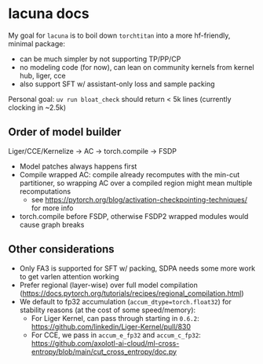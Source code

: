 # lacuna docs

My goal for `lacuna` is to boil down `torchtitan` into a more hf-friendly, minimal package:
- can be much simpler by not supporting TP/PP/CP
- no modeling code (for now), can lean on community kernels from kernel hub, liger, cce
- also support SFT w/ assistant-only loss and sample packing

Personal goal: `uv run bloat_check` should return < 5k lines (currently clocking in ~2.5k)

## Order of model builder
Liger/CCE/Kernelize -> AC -> torch.compile -> FSDP
- Model patches always happens first
- Compile wrapped AC: compile already recomputes with the min-cut partitioner, so wrapping AC over a compiled region might mean multiple recomputations
    - see https://pytorch.org/blog/activation-checkpointing-techniques/ for more info
- torch.compile before FSDP, otherwise FSDP2 wrapped modules would cause graph breaks

## Other considerations
- Only FA3 is supported for SFT w/ packing, SDPA needs some more work to get varlen attention working
- Prefer regional (layer-wise) over full model compilation (https://docs.pytorch.org/tutorials/recipes/regional_compilation.html)
- We default to fp32 accumulation (`accum_dtype=torch.float32`) for stability reasons (at the cost of some speed/memory):
    - For Liger Kernel, can pass through starting in `0.6.2`: https://github.com/linkedin/Liger-Kernel/pull/830
    - For CCE, we pass in `accum_e_fp32` and `accum_c_fp32`: https://github.com/axolotl-ai-cloud/ml-cross-entropy/blob/main/cut_cross_entropy/doc.py
